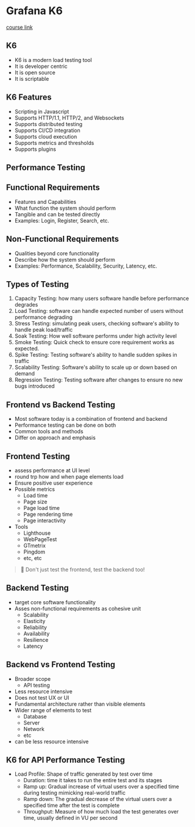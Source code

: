 # Grafana K6

[course link](https://www.udemy.com/course/l6-rest-api-performance-testing-github-copilot-chatgpt-ai-assistant/learn/)

## K6

- K6 is a modern load testing tool
- It is developer centric
- It is open source
- It is scriptable

## K6 Features

- Scripting in Javascript
- Supports HTTP/1.1, HTTP/2, and Websockets
- Supports distributed testing
- Supports CI/CD integration
- Supports cloud execution
- Supports metrics and thresholds
- Supports plugins

## Performance Testing

## Functional Requirements

- Features and Capabilities
- What function the system should perform
- Tangible and can be tested directly
- Examples: Login, Register, Search, etc.

## Non-Functional Requirements

- Qualities beyond core functionality
- Describe how the system should perform
- Examples: Performance, Scalability, Security, Latency, etc.

## Types of Testing

1. Capacity Testing: how many users software handle before performance degrades
2. Load Testing: software can handle expected number of users without performance degrading
3. Stress Testing: simulating peak users, checking software's ability to handle peak load/traffic
4. Soak Testing: How well software performs under high activity level
5. Smoke Testing: Quick check to ensure core requirement works as expected.
6. Spike Testing: Testing software's ability to handle sudden spikes in traffic
7. Scalability Testing: Software's ability to scale up or down based on demand
8. Regression Testing: Testing software after changes to ensure no new bugs introduced

## Frontend vs Backend Testing

- Most software today is a combination of frontend and backend
- Performance testing can be done on both
- Common tools and methods
- Differ on approach and emphasis

## Frontend Testing

- assess performance at UI level
- round trp how and when page elements load
- Ensure positive user experience
- Possible metrics
  - Load time
  - Page size
  - Page load time
  - Page rendering time
  - Page interactivity
- Tools
  - Lighthouse
  - WebPageTest
  - GTmetrix
  - Pingdom
  - etc, etc

> 🧠 Don't just test the frontend, test the backend too!

## Backend Testing

- target core software functionality
- Asses non-functional requirements as cohesive unit
  - Scalability
  - Elasticity
  - Reliability
  - Availability
  - Resilience
  - Latency

## Backend vs Frontend Testing

- Broader scope
  - API testing
- Less resource intensive
- Does not test UX or UI
- Fundamental architecture rather than visible elements
- Wider range of elements to test
  - Database
  - Server
  - Network
  - etc
- can be less resource intensive

## K6 for API Performance Testing

- Load Profile: Shape of traffic generated by test over time
  - Duration: time it takes to run the entire test and its stages
  - Ramp up: Gradual increase of virtual users over a specified time during testing mimicking real-world traffic
  - Ramp down: The gradual decrease of the virtual users over a specified time after the test is complete
  - Throughput: Measure of how much load the test generates over time, usually defined in VU per second
